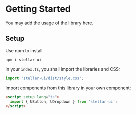 # Getting Started

You may add the usage of the library here.

## Setup

Use npm to install.

```
npm i stellar-ui
```

In your `index.ts`, you shall import the libraries and CSS:

```ts
import 'stellar-ui/dist/style.css';
```

Import components from this library in your own component:

```html
<script setup lang="ts">
  import { UButton, UDropdown } from 'stellar-ui';
</script>
```
